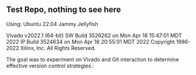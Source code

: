 ## Test Repo, nothing to see here
Using: Ubuntu 22.04 Jammy Jellyfish

Vivado v2022.1 (64-bit)
SW Build 3526262 on Mon Apr 18 15:47:01 MDT 2022
IP Build 3524634 on Mon Apr 18 20:55:01 MDT 2022
Copyright 1986-2022 Xilinx, Inc. All Rights Reserved.

The goal was to experiment on Vivado and Git interaction to determine effective
version control strategies.:


